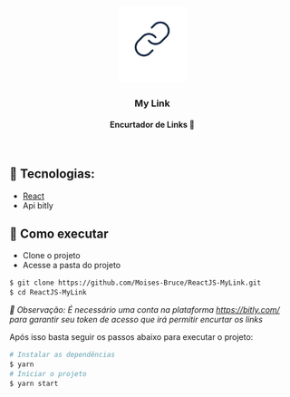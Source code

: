 <div align="center">
  <div align="center">
    <img width="120px" src="./public/logo.png" alt="logoMyLink" />
  </div>

  <h3>My Link</h3>

  <h4>Encurtador de Links 🔗<h4/>
</div>
  
  <br>

## 🧪 Tecnologias:

- [React](https://reactjs.org)
- Api bitly
## 🚀 Como executar

- Clone o projeto
- Acesse a pasta do projeto

```bash
$ git clone https://github.com/Moises-Bruce/ReactJS-MyLink.git
$ cd ReactJS-MyLink
```
  
*🔰 Observação: É necessário uma conta na plataforma https://bitly.com/ para garantir seu token de acesso que irá permitir encurtar os links*
  
Após isso basta seguir os passos abaixo para executar o projeto:
```bash
# Instalar as dependências
$ yarn
# Iniciar o projeto
$ yarn start
```
